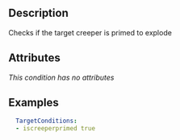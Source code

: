 ## Description
Checks if the target creeper is primed to explode


## Attributes
*This condition has no attributes*


## Examples
```yaml
  TargetConditions:
  - iscreeperprimed true
```